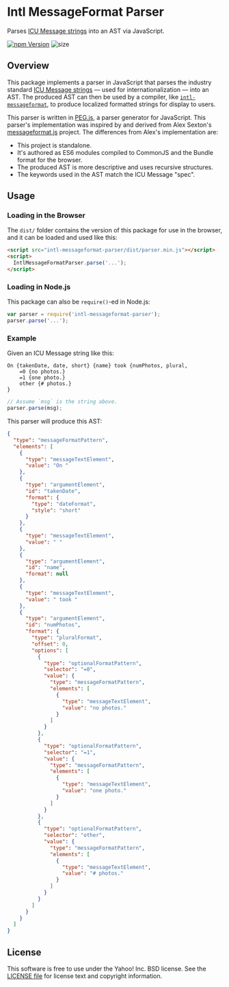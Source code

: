 # Intl MessageFormat Parser

Parses [ICU Message strings][icu] into an AST via JavaScript.

[![npm Version][npm-badge]][npm]
![size](https://badgen.net/bundlephobia/minzip/intl-relativetimeformat-parser)

## Overview

This package implements a parser in JavaScript that parses the industry standard [ICU Message strings][icu] — used for internationalization — into an AST. The produced AST can then be used by a compiler, like [`intl-messageformat`][intl-mf], to produce localized formatted strings for display to users.

This parser is written in [PEG.js][], a parser generator for JavaScript. This parser's implementation was inspired by and derived from Alex Sexton's [messageformat.js][] project. The differences from Alex's implementation are:

- This project is standalone.
- It's authored as ES6 modules compiled to CommonJS and the Bundle format for the browser.
- The produced AST is more descriptive and uses recursive structures.
- The keywords used in the AST match the ICU Message "spec".

## Usage

### Loading in the Browser

The `dist/` folder contains the version of this package for use in the browser, and it can be loaded and used like this:

```html
<script src="intl-messageformat-parser/dist/parser.min.js"></script>
<script>
  IntlMessageFormatParser.parse('...');
</script>
```

### Loading in Node.js

This package can also be `require()`-ed in Node.js:

```js
var parser = require('intl-messageformat-parser');
parser.parse('...');
```

### Example

Given an ICU Message string like this:

```
On {takenDate, date, short} {name} took {numPhotos, plural,
    =0 {no photos.}
    =1 {one photo.}
    other {# photos.}
}
```

```js
// Assume `msg` is the string above.
parser.parse(msg);
```

This parser will produce this AST:

```json
{
  "type": "messageFormatPattern",
  "elements": [
    {
      "type": "messageTextElement",
      "value": "On "
    },
    {
      "type": "argumentElement",
      "id": "takenDate",
      "format": {
        "type": "dateFormat",
        "style": "short"
      }
    },
    {
      "type": "messageTextElement",
      "value": " "
    },
    {
      "type": "argumentElement",
      "id": "name",
      "format": null
    },
    {
      "type": "messageTextElement",
      "value": " took "
    },
    {
      "type": "argumentElement",
      "id": "numPhotos",
      "format": {
        "type": "pluralFormat",
        "offset": 0,
        "options": [
          {
            "type": "optionalFormatPattern",
            "selector": "=0",
            "value": {
              "type": "messageFormatPattern",
              "elements": [
                {
                  "type": "messageTextElement",
                  "value": "no photos."
                }
              ]
            }
          },
          {
            "type": "optionalFormatPattern",
            "selector": "=1",
            "value": {
              "type": "messageFormatPattern",
              "elements": [
                {
                  "type": "messageTextElement",
                  "value": "one photo."
                }
              ]
            }
          },
          {
            "type": "optionalFormatPattern",
            "selector": "other",
            "value": {
              "type": "messageFormatPattern",
              "elements": [
                {
                  "type": "messageTextElement",
                  "value": "# photos."
                }
              ]
            }
          }
        ]
      }
    }
  ]
}
```

## License

This software is free to use under the Yahoo! Inc. BSD license.
See the [LICENSE file][] for license text and copyright information.

[npm]: https://www.npmjs.org/package/intl-messageformat-parser
[npm-badge]: https://img.shields.io/npm/v/intl-messageformat-parser.svg?style=flat-square
[icu]: http://userguide.icu-project.org/formatparse/messages
[intl-mf]: https://github.com/formatjs/formatjs
[peg.js]: https://pegjs.org/
[messageformat.js]: https://github.com/SlexAxton/messageformat.js
[license file]: https://github.com/formatjs/formatjs/blob/master/LICENSE
